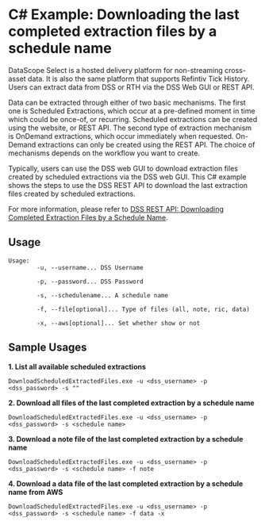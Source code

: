 # C# Example: Downloading the last completed extraction files by a schedule name

DataScope Select is a hosted delivery platform for non-streaming cross-asset data. It is also the same platform that supports Refintiv Tick History. Users can extract data from DSS or RTH via the DSS Web GUI or REST API.

Data can be extracted through either of two basic mechanisms. The first one is Scheduled Extractions, which occur at a pre-defined moment in time which could be once-of, or recurring. Scheduled extractions can be created using the website, or REST API. The second type of extraction mechanism is OnDemand extractions, which occur immediately when requested. On-Demand extractions can only be created using the REST API. The choice of mechanisms depends on the workflow you want to create.

Typically, users can use the DSS web GUI to download extraction files created by scheduled extractions via the DSS web GUI. This C# example shows the steps to use the DSS REST API to download the last extraction files created by scheduled extractions.

For more information, please refer to [DSS REST API: Downloading Completed Extraction Files by a Schedule Name](https://developers.refinitiv.com/en/article-catalog/article/dss-rest-api--downloading-completed-extraction-files-by-a-schedu).

## Usage

```
Usage:
        -u, --username... DSS Username

        -p, --password... DSS Password

        -s, --schedulename... A schedule name

        -f, --file[optional]... Type of files (all, note, ric, data)

        -x, --aws[optional]... Set whether show or not
```

## Sample Usages

**1. List all available scheduled extractions**

```
DownloadScheduledExtractedFiles.exe -u <dss_username> -p <dss_password> -s ""
```

**2. Download all files of the last completed extraction by a schedule name**

```
DownloadScheduledExtractedFiles.exe -u <dss_username> -p <dss_password> -s <schedule name>
```
**3. Download a note file of the last completed extraction by a schedule name**

```
DownloadScheduledExtractedFiles.exe -u <dss_username> -p <dss_password> -s <schedule name> -f note
```

**4. Download a data file of the last completed extraction by a schedule name from AWS**

```
DownloadScheduledExtractedFiles.exe -u <dss_username> -p <dss_password> -s <schedule name> -f data -x
```
